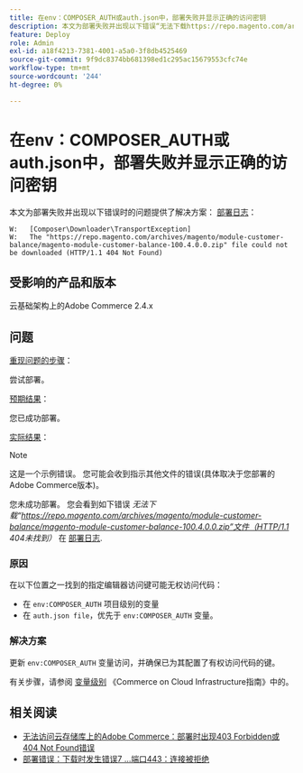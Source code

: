 ```yaml
---
title: 在env：COMPOSER_AUTH或auth.json中，部署失败并显示正确的访问密钥
description: 本文为部署失败并出现以下错误“无法下载https://repo.magento.com/archives/magento/module-customer-balance/magento-module-customer-balance-100.4.0.0.zip文件(HTTP/1.1 404 Not Found)”的问题提供了解决方案。
feature: Deploy
role: Admin
exl-id: a18f4213-7381-4001-a5a0-3f8db4525469
source-git-commit: 9f9dc8374bb681398ed1c295ac15679553cfc74e
workflow-type: tm+mt
source-wordcount: '244'
ht-degree: 0%

---
```


# 在env：COMPOSER_AUTH或auth.json中，部署失败并显示正确的访问密钥

本文为部署失败并出现以下错误时的问题提供了解决方案： [部署日志](/docs/commerce-cloud-service/user-guide/develop/test/log-locations#deploy-log)：

```
W:   [Composer\Downloader\TransportException]
W:   The "https://repo.magento.com/archives/magento/module-customer-balance/magento-module-customer-balance-100.4.0.0.zip" file could not be downloaded (HTTP/1.1 404 Not Found)
```

## 受影响的产品和版本

云基础架构上的Adobe Commerce 2.4.x

## 问题

<u>重现问题的步骤</u>：

尝试部署。

<u>预期结果</u>：

您已成功部署。

<u>实际结果</u>：

>[!NOTE]
>
>这是一个示例错误。 您可能会收到指示其他文件的错误(具体取决于您部署的Adobe Commerce版本)。

您未成功部署。 您会看到如下错误 *无法下载“https://repo.magento.com/archives/magento/module-customer-balance/magento-module-customer-balance-100.4.0.0.zip”文件（HTTP/1.1 404未找到）* 在 [部署日志](/docs/commerce-cloud-service/user-guide/develop/test/log-locations#deploy-log).

### 原因

在以下位置之一找到的指定编辑器访问键可能无权访问代码：

* 在 `env:COMPOSER_AUTH` 项目级别的变量
* 在 `auth.json file`，优先于 `env:COMPOSER_AUTH` 变量。

### 解决方案

更新 `env:COMPOSER_AUTH` 变量访问，并确保已为其配置了有权访问代码的键。

有关步骤，请参阅 [变量级别](https://experienceleague.adobe.com/en/docs/commerce-cloud-service/user-guide/configure/env/variable-levels) 《Commerce on Cloud Infrastructure指南》中的。

## 相关阅读

* [无法访问云存储库上的Adobe Commerce：部署时出现403 Forbidden或404 Not Found错误](/docs/commerce-knowledge-base/kb/troubleshooting/deployment/magento-commerce-cloud-repo-could-not-be-accessed-403-forbidden-or-404-not-found-error-when-deploying.html)
* [部署错误：下载时发生错误7 ...端口443：连接被拒绝](/help/troubleshooting/deployment/deployment-error-downloading-connection-refused-adobe-commerce.md)
